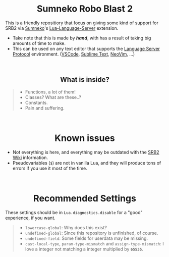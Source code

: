 <h1 align="center"> Sumneko Robo Blast 2</h1>

This is a friendly repositiory that focus on giving some kind of support for SRB2 via [Sumneko](https://github.com/sumneko/)'s [Lua-Language-Server](https://github.com/sumneko/lua-language-server/) extension.

- Take note that this is made by ***hand***, with has a result of taking big amounts of time to make.
- This can be used on any text editor that supports the [Language Server Protocol](https://microsoft.github.io/language-server-protocol/) environment. ([VSCode](https://code.visualstudio.com/), [Sublime Text](https://www.sublimetext.com/), [NeoVim](https://neovim.io/), ...)

<br>
<h2 align="center"> What is inside?</h2>

> * Functions, a lot of them!
> * Classes? What are these..?
> * Constants.
> * Pain and suffering.

<br>
<h1 align="center"> Known issues</h1>

* Not everything is here, and everything may be outdated with the [SRB2 Wiki](https://wiki.srb2.org/wiki/) information.
* Pseudovariables (`$`) are not in vanilla Lua, and they will produce tons of errors if you use it most of the time.

<br>
<h1 align="center"> Recommended Settings</h1>

These settings should be in `Lua.diagnostics.disable` for a "good" experience, if you want.
> * `lowercase-global`: Why does this exist?
> * `undefined-global`: Since this repository is unfinished, of course.
> * `undefined-field`: Some fields for userdata may be missing.
> * `cast-local-type`, `param-type-mismatch` and `assign-type-mismatch`: I love a integer not matching a integer multiplied by **`65535`**.